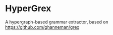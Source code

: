 HyperGrex
=========

A hypergraph-based grammar extractor, based on https://github.com/ghanneman/grex
